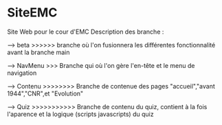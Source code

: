 # SiteEMC
Site Web pour le cour d'EMC
Description des branche : 

--> beta >>>>>> branche où l'on fusionnera les différentes fonctionnalité avant la branche main 

--> NavMenu >>> Branche qui où l'on gère l'en-tête et le menu de navigation

--> Contenu >>>>>>>> Branche de contenue des pages "accueil","avant 1944","CNR",et "Evolution"

--> Quiz >>>>>>>>>>> Branche de contenu du quiz, contient à la fois l'aparence et la logique (scripts javascripts) du quiz